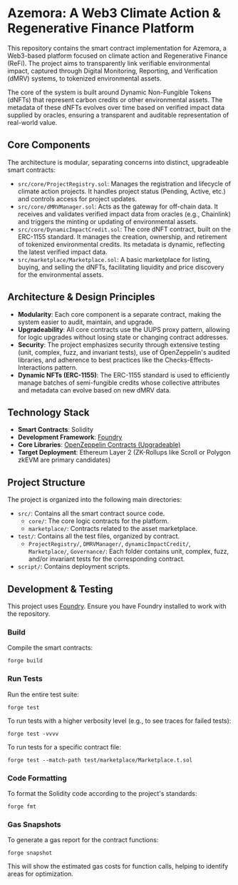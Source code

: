 # Azemora: A Web3 Climate Action & Regenerative Finance Platform

This repository contains the smart contract implementation for Azemora, a Web3-based platform focused on climate action and Regenerative Finance (ReFi). The project aims to transparently link verifiable environmental impact, captured through Digital Monitoring, Reporting, and Verification (dMRV) systems, to tokenized environmental assets.

The core of the system is built around Dynamic Non-Fungible Tokens (dNFTs) that represent carbon credits or other environmental assets. The metadata of these dNFTs evolves over time based on verified impact data supplied by oracles, ensuring a transparent and auditable representation of real-world value.

## Core Components

The architecture is modular, separating concerns into distinct, upgradeable smart contracts:

-   `src/core/ProjectRegistry.sol`: Manages the registration and lifecycle of climate action projects. It handles project status (Pending, Active, etc.) and controls access for project updates.
-   `src/core/dMRVManager.sol`: Acts as the gateway for off-chain data. It receives and validates verified impact data from oracles (e.g., Chainlink) and triggers the minting or updating of environmental assets.
-   `src/core/DynamicImpactCredit.sol`: The core dNFT contract, built on the ERC-1155 standard. It manages the creation, ownership, and retirement of tokenized environmental credits. Its metadata is dynamic, reflecting the latest verified impact data.
-   `src/marketplace/Marketplace.sol`: A basic marketplace for listing, buying, and selling the dNFTs, facilitating liquidity and price discovery for the environmental assets.

## Architecture & Design Principles

-   **Modularity**: Each core component is a separate contract, making the system easier to audit, maintain, and upgrade.
-   **Upgradeability**: All core contracts use the UUPS proxy pattern, allowing for logic upgrades without losing state or changing contract addresses.
-   **Security**: The project emphasizes security through extensive testing (unit, complex, fuzz, and invariant tests), use of OpenZeppelin's audited libraries, and adherence to best practices like the Checks-Effects-Interactions pattern.
-   **Dynamic NFTs (ERC-1155)**: The ERC-1155 standard is used to efficiently manage batches of semi-fungible credits whose collective attributes and metadata can evolve based on new dMRV data.

## Technology Stack

-   **Smart Contracts**: Solidity
-   **Development Framework**: [Foundry](https://book.getfoundry.sh/)
-   **Core Libraries**: [OpenZeppelin Contracts (Upgradeable)](https://github.com/OpenZeppelin/openzeppelin-contracts-upgradeable)
-   **Target Deployment**: Ethereum Layer 2 (ZK-Rollups like Scroll or Polygon zkEVM are primary candidates)

## Project Structure

The project is organized into the following main directories:

-   `src/`: Contains all the smart contract source code.
    -   `core/`: The core logic contracts for the platform.
    -   `marketplace/`: Contracts related to the asset marketplace.
-   `test/`: Contains all the test files, organized by contract.
    -   `ProjectRegistry/`, `DMRVManager/`, `dynamicImpactCredit/`, `Marketplace/`, `Governance/`: Each folder contains unit, complex, fuzz, and/or invariant tests for the corresponding contract.
-   `script/`: Contains deployment scripts.

## Development & Testing

This project uses [Foundry](https://book.getfoundry.sh/). Ensure you have Foundry installed to work with the repository.

### Build

Compile the smart contracts:

```shell
forge build
```

### Run Tests

Run the entire test suite:

```shell
forge test
```

To run tests with a higher verbosity level (e.g., to see traces for failed tests):

```shell
forge test -vvvv
```

To run tests for a specific contract file:

```shell
forge test --match-path test/marketplace/Marketplace.t.sol
```

### Code Formatting

To format the Solidity code according to the project's standards:

```shell
forge fmt
```

### Gas Snapshots

To generate a gas report for the contract functions:

```shell
forge snapshot
```

This will show the estimated gas costs for function calls, helping to identify areas for optimization.

